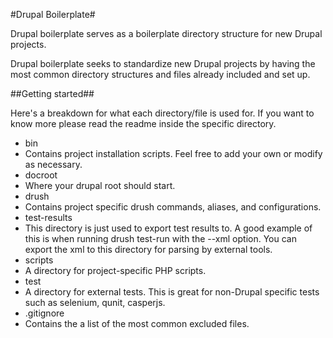#Drupal Boilerplate#

Drupal boilerplate serves as a boilerplate directory structure for
new Drupal projects.

Drupal boilerplate seeks to standardize new Drupal projects by having the most common
directory structures and files already included and set up.

##Getting started##


Here's a breakdown for what each directory/file is used for. If you want to know more please
read the readme inside the specific directory.

* bin
 * Contains project installation scripts. Feel free to add your own or modify as necessary.
* docroot
 * Where your drupal root should start.
* drush
 * Contains project specific drush commands, aliases, and configurations.
* test-results
 * This directory is just used to export test results to. A good example of this
   is when running drush test-run with the --xml option. You can export the xml
   to this directory for parsing by external tools.
* scripts
 * A directory for project-specific PHP scripts.
* test
 * A directory for external tests. This is great for non-Drupal specific tests
 such as selenium, qunit, casperjs.
* .gitignore
 * Contains the a list of the most common excluded files.


